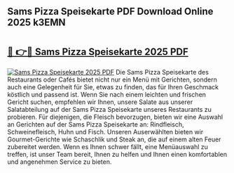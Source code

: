 ## Sams Pizza Speisekarte PDF Download Online 2025 k3EMN

# <h2><a href="http://gccdjb.nevu.top/?p=Sams+Pizza+Speisekarte">🔗 👉🔴 Sams Pizza Speisekarte 2025 PDF</a></h2>

[![Sams Pizza Speisekarte 2025 PDF](https://i.imgur.com/dBaPXMq.png)](http://gccdjb.nevu.top/?p=Sams+Pizza+Speisekarte)
Die Sams Pizza Speisekarte des Restaurants oder Cafés bietet nicht nur ein Menü mit Gerichten, sondern auch eine Gelegenheit für Sie, etwas zu finden, das für Ihren Geschmack köstlich und passend ist. Wenn Sie nach einem leichten und frischen Gericht suchen, empfehlen wir Ihnen, unsere Salate aus unserer Salatabteilung auf der Sams Pizza Speisekarte unseres Restaurants zu probieren. Für diejenigen, die Fleisch bevorzugen, bieten wir eine Auswahl an Gerichten auf der Sams Pizza Speisekarte an: Rindfleisch, Schweinefleisch, Huhn und Fisch. Unseren Auserwählten bieten wir Gourmet-Gerichte wie Schaschlik und Steak an, die auf einem alten Feuer zubereitet werden. Wenn es Ihnen schwer fällt, eine Menüauswahl zu treffen, ist unser Team bereit, Ihnen zu helfen und Ihnen einen komfortablen und angenehmen Service zu bieten.
